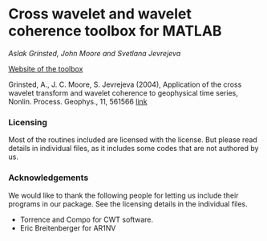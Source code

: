 

# Cross wavelet and wavelet coherence toolbox for MATLAB

*Aslak Grinsted, John Moore and Svetlana Jevrejeva*

[Website of the toolbox](http://www.glaciology.net/wavelet-coherence)

Grinsted, A., J. C. Moore, S. Jevrejeva (2004), Application of the cross wavelet transform and wavelet coherence to geophysical time series, Nonlin. Process. Geophys., 11, 561566 [link](http://www.glaciology.net/Home/PDFs/Announcements/Application-of-the-cross-wavelet-transform-and-wavelet-coherence-to-geophysical-time-series-)




### Licensing
Most of the routines included are licensed with the license. But please read details in individual files, as it includes some codes that are not authored by us.

### Acknowledgements
We would like to thank the following people for letting us include their programs in our package. See the licensing details in the individual files.

* Torrence and Compo for CWT software.
* Eric Breitenberger for AR1NV
